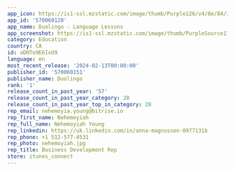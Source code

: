 ```yaml
---
app_icon: https://is1-ssl.mzstatic.com/image/thumb/Purple126/v4/8e/84/30/8e84306d-88e8-1c9d-9e3c-e602165d9526/AppIcon-0-0-1x_U007emarketing-0-7-0-85-220.png/1024x1024bb.png
app_id: '570060128'
app_name: Duolingo - Language Lessons
app_screenshot: https://is1-ssl.mzstatic.com/image/thumb/PurpleSource116/v4/e0/36/6b/e0366b23-f9c7-f884-6ee9-fdec1f7e3ff8/0896ed4a-6915-49a1-b7f7-5a26b8e56c6d_en_iphone6.5_screen-nofree_1.png/1242x2688bb.png
category: Education
country: CA
id: oDHTo9E6IxU9
language: en
most_recent_release: '2024-02-13T00:00:00'
publisher_id: '570060151'
publisher_name: Duolingo
rank: '1'
release_count_in_past_year: '57'
release_count_in_past_year_category: 28
release_count_in_past_year_top_in_category: 28
rep_email: nehemoyia.young@bitrise.io
rep_first_name: Nehemoyiah
rep_full_name: Nehemoyiah Young
rep_linkedin: https://uk.linkedin.com/in/anna-magnussen-0977131b
rep_phone: +1 512-577-4531
rep_photo: nehemoyiah.jpg
rep_title: Business Development Rep
store: itunes_connect
---
```


